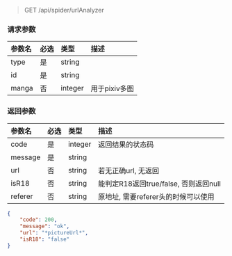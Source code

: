 > GET /api/spider/urlAnalyzer

### 请求参数

|参数名|必选|类型|描述|
|:---|:---|:---|:---|
|type|是|string||
|id|是|string||
|manga|否|integer|用于pixiv多图|

### 返回参数

|参数名|必选|类型|描述|
|:---|:---|:---|:---|
|code|是|integer|返回结果的状态码|
|message|是|string||
|url|否|string|若无正确url, 无返回|
|isR18|否|string|能判定R18返回true/false, 否则返回null|
|referer|否|string|原地址, 需要referer头的时候可以使用|

```json
{
    "code": 200,
    "message": "ok",
    "url": "*pictureUrl*",
    "isR18": "false"
}
```